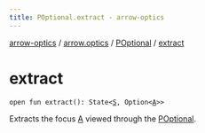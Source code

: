 ```yaml
---
title: POptional.extract - arrow-optics
---
```


[arrow-optics](../../index.html) / [arrow.optics](../index.html) / [POptional](index.html) / [extract](./extract.html)

# extract

`open fun extract(): State<`[`S`](index.html#S)`, Option<`[`A`](index.html#A)`>>`

Extracts the focus [A](index.html#A) viewed through the [POptional](index.html).

